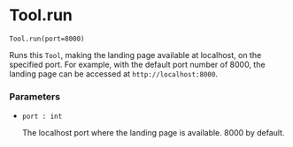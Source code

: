 # Tool.run

`Tool.run(port=8000)`

Runs this `Tool`, making the landing page available at localhost, on the specified port. For example, with the default port number of 8000, the landing page can be accessed at `http://localhost:8000`.

### Parameters
- `port : int`

    The localhost port where the landing page is available. 8000 by default.